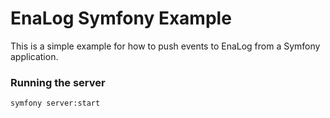 # EnaLog Symfony Example 

This is a simple example for how to push events to EnaLog from a Symfony application.

### Running the server

```
symfony server:start
```
